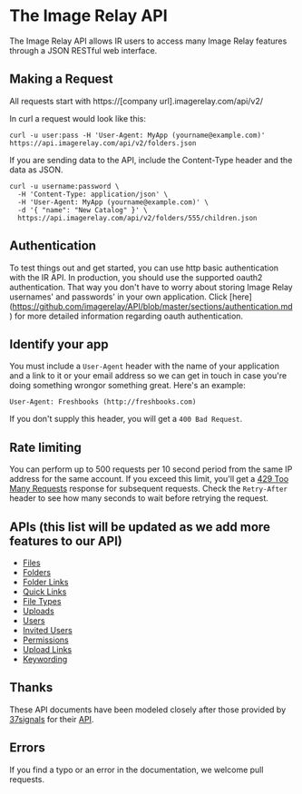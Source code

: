 The Image Relay API
===================

The Image Relay API allows IR users to access many Image Relay features through a JSON RESTful web interface.

Making a Request
----------------

All requests start with https://[company url].imagerelay.com/api/v2/

In curl a request would look like this:

```shell
curl -u user:pass -H 'User-Agent: MyApp (yourname@example.com)' https://api.imagerelay.com/api/v2/folders.json
```
If you are sending data to the API, include the Content-Type header and the data as JSON.

```shell
curl -u username:password \
  -H 'Content-Type: application/json' \
  -H 'User-Agent: MyApp (yourname@example.com)' \
  -d '{ "name": "New Catalog" }' \
  https://api.imagerelay.com/api/v2/folders/555/children.json
```
Authentication
--------------

To test things out and get started, you can use http basic authentication with the IR API. In production, you should use the supported oauth2 authentication. That way you don't have to worry about storing Image Relay usernames' and passwords' in your own application. Click [here] (https://github.com/imagerelay/API/blob/master/sections/authentication.md) for more detailed information regarding oauth authentication.


Identify your app
-----------------

You must include a `User-Agent` header with the name of your application and a link to it or your email address so 
we can get in touch in case you're doing something wrongor something great. Here's an example:

    User-Agent: Freshbooks (http://freshbooks.com)

If you don't supply this header, you will get a `400 Bad Request`.

Rate limiting
-------------

You can perform up to 500 requests per 10 second period from the same IP address for the same account. If you exceed this limit, you'll get a [429 Too Many Requests](http://tools.ietf.org/html/draft-nottingham-http-new-status-02#section-4) response for subsequent requests. Check the `Retry-After` header to see how many seconds to wait before retrying the request.

APIs (this list will be updated as we add more features to our API)
-------------------------------------------------------------------

* [Files](https://github.com/imagerelay/api/blob/master/sections/files.md)
* [Folders](https://github.com/imagerelay/api/blob/master/sections/folders.md)
* [Folder Links](https://github.com/imagerelay/api/blob/master/sections/folder_links.md)
* [Quick Links](https://github.com/imagerelay/api/blob/master/sections/quick_links.md)
* [File Types](https://github.com/imagerelay/api/blob/master/sections/file_types.md)
* [Uploads](https://github.com/imagerelay/api/blob/master/sections/uploads.md)
* [Users](https://github.com/imagerelay/api/blob/master/sections/users.md)
* [Invited Users](https://github.com/imagerelay/api/blob/master/sections/invited_users.md)
* [Permissions](https://github.com/imagerelay/api/blob/master/sections/permissions.md)
* [Upload Links](https://github.com/imagerelay/api/blob/master/sections/upload_links.md)
* [Keywording](https://github.com/imagerelay/api/blob/master/sections/keywording.md)

Thanks
------

These API documents have been modeled closely after those provided by [37signals](http://37signals.com) for their [API](https://github.com/37signals/bcx-api/blob/master/README.md).

Errors
------
If you find a typo or an error in the documentation, we welcome pull requests.

